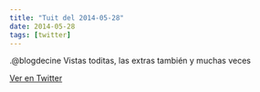 ```yaml
---
title: "Tuit del 2014-05-28"
date: 2014-05-28
tags: [twitter]
---
```


.@blogdecine Vistas toditas, las extras también y muchas veces



[Ver en Twitter](https://twitter.com/i/web/status/471570993870540800)

